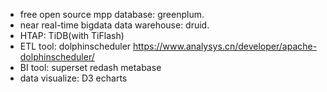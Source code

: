 - free open source mpp database: greenplum.
- near real-time bigdata data warehouse: druid.
- HTAP: TiDB(with TiFlash)
- ETL tool:  dolphinscheduler  https://www.analysys.cn/developer/apache-dolphinscheduler/
- BI tool: superset redash metabase
- data visualize: D3  echarts
